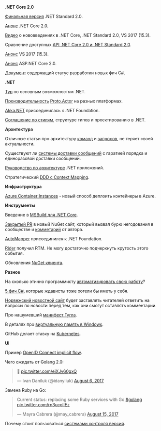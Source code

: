 **.NET Core 2.0**

[Финальная версия](https://github.com/dotnet/announcements/issues/24) .NET Standard 2.0.

[Анонс](https://blogs.msdn.microsoft.com/dotnet/2017/08/14/announcing-net-core-2-0/) .NET Core 2.0.

[Видео](https://channel9.msdn.com/Blogs/dotnet/NET-Core-20-Released/) о нововведениях в .NET Core, .NET Standard 2.0, VS 2017 (15.3).

Сравнение доступных [API .NET Core 2.0 и .NET Standard 2.0](https://github.com/dotnet/standard/blob/master/docs/comparisons/netstandard2.0_vs_netcoreapp2.0/README.md).

[Анонс](https://blogs.msdn.microsoft.com/visualstudio/2017/08/14/visual-studio-2017-version-15-3-released/) VS 2017 (15.3).

[Анонс](https://blogs.msdn.microsoft.com/webdev/2017/08/14/announcing-asp-net-core-2-0/) ASP.NET Core 2.0.

[Документ](https://github.com/dotnet/roslyn/blob/master/docs/Language%20Feature%20Status.md) содержащий статус разработки новых фич C#.

**.NET**

[Тур](https://docs.microsoft.com/en-us/dotnet/standard/tour) по основным возможностям .NET.

[Производительность](http://proto.actor/docs/performance) [Proto.Actor](http://proto.actor) на разных платформах.

[Akka.NET](https://petabridge.com/blog/akkdotnet-dotnet-foundation/) присоединилась к .NET Foundation.

[Соглашение по стилям](https://docs.microsoft.com/en-us/dotnet/standard/design-guidelines/), структуре типов и проектированию в .NET.

**Архитектура**

Отличные статьи про архитектуру [команд](https://cuttingedge.it/blogs/steven/pivot/entry.php?id=91) и [запросов](https://cuttingedge.it/blogs/steven/pivot/entry.php?id=91), не теряет своей актуальности.

Существуют ли [системы доставки сообщений](https://sookocheff.com/post/messaging/dissecting-sqs-fifo-queues/) с гаратией порядка и единоразовой доставки сообщений. 

[Руководство по архитектуре](https://blogs.msdn.microsoft.com/dotnet/2017/07/26/the-new-net-application-architecture-guidance/) .NET приложений.

Стратегический [DDD с Context Mapping](https://www.infoq.com/articles/ddd-contextmapping).

**Инфраструктура**

[Azure Container Instances](https://azure.microsoft.com/en-us/services/container-instances/) - новый способ деплоить контейнеры в Azure.

**Инструменты**

Введение в [MSBuild для .NET Core](https://channel9.msdn.com/Shows/Code-Conversations/Introduction-to-MSBuild-in-NET-Core-with-Nate-McMaster).

[Закрытый PR](https://github.com/NuGet/NuGetGallery/pull/4437) в новый NuGet сайт, который вызвал бурю негодования в сообществе и [комметарий](https://cockneycoder.wordpress.com/2017/08/02/some-words-on-nugate/amp/) от автора.

[AutoMapper](https://dotnetfoundation.org/blog/welcome-automapper-to-the-net-foundation) присоединился к .NET Foundation.

[Rider](https://blog.jetbrains.com/dotnet/2017/08/03/rider-2017-1-jetbrains-net-ide-hits-rtm/) получил RTM. Не могу достаточно подчеркнуть крутость этого события.

Обновления [NuGet клиента](https://blog.nuget.org/20170815/Whats-nu-in-NuGet-with-VS2017-15-3.html).

**Разное**

На сколько этично программисту [автоматизировать свою работу](http://bigthink.com/david-ryan-polgar/is-it-ethical-to-automate-your-own-remote-job-and-still-get-paid)?

[5 фич C#](http://blog.takipi.com/c-vs-java-5-irreplaceable-c-features-wed-kill-to-have-in-java/), которые ждависты тоже хотели бы иметь у себя.

[Норвежский новостной сайт](http://www.independent.co.uk/life-style/gadgets-and-tech/news/nrk-norwegian-news-site-comments-read-story-understand-post-quiz-questions-a7607246.html) будет заставлять читателей ответить на вопросы по новости перед тем, как они смогут оставлять комментарии.

Про нашумевший [манифест Гугла](https://medium.com/@yonatanzunger/so-about-this-googlers-manifesto-1e3773ed1788).

В деталях про [виртуальную память в Windows](http://www.triplefault.io/2017/08/exploring-windows-virtual-memory.html).

GitHub делает ставку на [Kubernetes](https://thenewstack.io/github-goes-kubernetes-tells/).

**UI**

Пример [OpenID Connect implicit flow](https://zamboni-app.azurewebsites.net/).

Чего ожидать от Golang 2.0:
<blockquote class="twitter-tweet" data-lang="en"><p lang="und" dir="ltr">🤣 <a href="https://t.co/eiXJv60gxQ">pic.twitter.com/eiXJv60gxQ</a></p>&mdash; Ivan Daniluk (@idanyliuk) <a href="https://twitter.com/idanyliuk/status/894126546021167104">August 6, 2017</a></blockquote>

Замена Ruby на Go:
<blockquote class="twitter-tweet" data-lang="en"><p lang="en" dir="ltr">Current status: replacing some Ruby services with Go <a href="https://twitter.com/hashtag/golang?src=hash">#golang</a> <a href="https://t.co/rn3ucoIIEz">pic.twitter.com/rn3ucoIIEz</a></p>&mdash; Mayra Cabrera (@may_cabrera) <a href="https://twitter.com/may_cabrera/status/897528184161292288">August 15, 2017</a></blockquote>

Почему стоит пользоваться [системами контроля версий](http://cc.bingj.com/cache.aspx?d=1462716999241&mkt=de-DE&setlang=en-US&w=xEsMxqoa0KJSwMsTh3p_8w2qryykfDvB).

<script async src="//platform.twitter.com/widgets.js" charset="utf-8"></script>